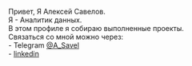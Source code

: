 Привет, Я Алексей Савелов.<br>
Я - Аналитик данных.<br>
В этом профиле я собираю выполненные проекты.<br>
Связаться со мной можно через: <br>
    - Telegram [@A_Savel](https://t.me/A_Savel)<br>
    - [linkedin](linkedin.com/in/alexey-s-s)
